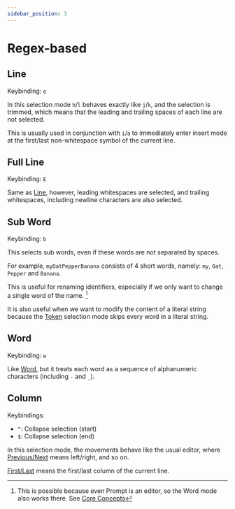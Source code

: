 ```yaml
---
sidebar_position: 3
---
```


# Regex-based

## Line

Keybinding: `e`

In this selection mode `h`/`l` behaves exactly like `j`/`k`, and the selection
is trimmed, which means that the leading and trailing spaces of each line are
not selected.

This is usually used in conjunction with `i`/`a` to immediately enter insert mode at the first/last non-whitespace symbol of the current line.

## Full Line

Keybinding: `E`

Same as [Line](#line), however, leading whitespaces are selected, and trailing whitespaces, including newline characters are also selected.

## Sub Word

Keybinding: `b`

This selects sub words, even if these words are not separated by spaces.

For example, `myOatPepperBanana` consists of 4 short words, namely: `my`, `Oat`, `Pepper` and `Banana`.

This is useful for renaming identifiers, especially if we only want to change a single word of the name. [^1]

It is also useful when we want to modify the content of a literal string because the [Token](./syntax-node-based.md#token) selection mode skips every word in a literal string.

## Word

Keybinding: `w`

Like [Word](#word), but it treats each word as a sequence of alphanumeric characters (including `-` and `_`).

[^1]: This is possible because even Prompt is an editor, so the Word mode also works there. See [Core Concepts](../../core-concepts.md#2-every-component-is-a-buffereditor)

## Column

Keybindings:

- `^`: Collapse selection (start)
- `$`: Collapse selection (end)

In this selection mode, the movements behave like the usual editor, where [Previous/Next](./../core-movements.md#previousnext) means left/right, and so on.

[First/Last](./../core-movements.md#firstlast) means the first/last column of the current line.
